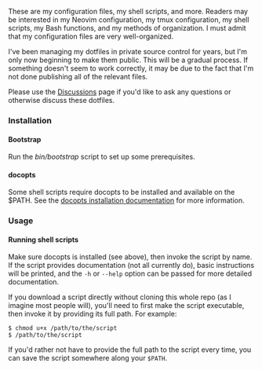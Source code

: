 These are my configuration files, my shell scripts, and more. Readers may be
interested in my Neovim configuration, my tmux configuration, my shell scripts,
my Bash functions, and my methods of organization. I must admit that my
configuration files are very well-organized.

I've been managing my dotfiles in private source control for years, but I'm only
now beginning to make them public. This will be a gradual process. If something
doesn't seem to work correctly, it may be due to the fact that I'm not done
publishing all of the relevant files.

Please use the [Discussions](https://github.com/openjck/dotfiles/discussions)
page if you'd like to ask any questions or otherwise discuss these dotfiles.

### Installation

#### Bootstrap

Run the _bin/bootstrap_ script to set up some prerequisites.

#### docopts

Some shell scripts require docopts to be installed and available on the $PATH.
See the [docopts installation
documentation](https://github.com/docopt/docopts#install) for more information.

### Usage

#### Running shell scripts

Make sure docopts is installed (see above), then invoke the script by name. If
the script provides documentation (not all currently do), basic instructions
will be printed, and the `-h` or `--help` option can be passed for more detailed
documentation.

If you download a script directly without cloning this whole repo (as I imagine
most people will), you'll need to first make the script executable, then invoke
it by providing its full path. For example:

```shell
$ chmod u+x /path/to/the/script
$ /path/to/the/script
```

If you'd rather not have to provide the full path to the script every time, you
can save the script somewhere along your `$PATH`.
